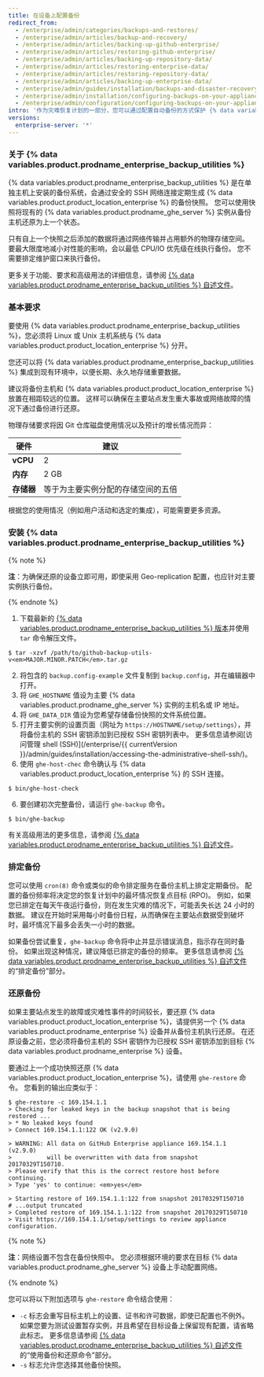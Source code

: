 ```yaml
---
title: 在设备上配置备份
redirect_from:
  - /enterprise/admin/categories/backups-and-restores/
  - /enterprise/admin/articles/backup-and-recovery/
  - /enterprise/admin/articles/backing-up-github-enterprise/
  - /enterprise/admin/articles/restoring-github-enterprise/
  - /enterprise/admin/articles/backing-up-repository-data/
  - /enterprise/admin/articles/restoring-enterprise-data/
  - /enterprise/admin/articles/restoring-repository-data/
  - /enterprise/admin/articles/backing-up-enterprise-data/
  - /enterprise/admin/guides/installation/backups-and-disaster-recovery/
  - /enterprise/admin/installation/configuring-backups-on-your-appliance
  - /enterprise/admin/configuration/configuring-backups-on-your-appliance
intro: '作为灾难恢复计划的一部分，您可以通过配置自动备份的方式保护 {% data variables.product.product_location_enterprise %} 中的生产数据。'
versions:
  enterprise-server: '*'
---
```


### 关于 {% data variables.product.prodname_enterprise_backup_utilities %}

{% data variables.product.prodname_enterprise_backup_utilities %} 是在单独主机上安装的备份系统，会通过安全的 SSH 网络连接定期生成 {% data variables.product.product_location_enterprise %} 的备份快照。 您可以使用快照将现有的 {% data variables.product.prodname_ghe_server %} 实例从备份主机还原为上一个状态。

只有自上一个快照之后添加的数据将通过网络传输并占用额外的物理存储空间。 要最大限度地减小对性能的影响，会以最低 CPU/IO 优先级在线执行备份。 您不需要排定维护窗口来执行备份。

更多关于功能、要求和高级用法的详细信息，请参阅 [{% data variables.product.prodname_enterprise_backup_utilities %} 自述文件](https://github.com/github/backup-utils#readme)。

### 基本要求

要使用 {% data variables.product.prodname_enterprise_backup_utilities %}，您必须将 Linux 或 Unix 主机系统与 {% data variables.product.product_location_enterprise %} 分开。

您还可以将 {% data variables.product.prodname_enterprise_backup_utilities %} 集成到现有环境中，以便长期、永久地存储重要数据。

建议将备份主机和 {% data variables.product.product_location_enterprise %} 放置在相距较远的位置。 这样可以确保在主要站点发生重大事故或网络故障的情况下通过备份进行还原。

物理存储要求将因 Git 仓库磁盘使用情况以及预计的增长情况而异：

| 硬件       | 建议                |
| -------- | ----------------- |
| **vCPU** | 2                 |
| **内存**   | 2 GB              |
| **存储器**  | 等于为主要实例分配的存储空间的五倍 |

根据您的使用情况（例如用户活动和选定的集成），可能需要更多资源。

### 安装 {% data variables.product.prodname_enterprise_backup_utilities %}

{% note %}

**注**：为确保还原的设备立即可用，即使采用 Geo-replication 配置，也应针对主要实例执行备份。

{% endnote %}

1. 下载最新的 [{% data variables.product.prodname_enterprise_backup_utilities %} 版本](https://github.com/github/backup-utils/releases)并使用 `tar` 命令解压文件。
  ```shell
  $ tar -xzvf /path/to/github-backup-utils-v<em>MAJOR.MINOR.PATCH</em>.tar.gz     
  ```
2. 将包含的 `backup.config-example` 文件复制到 `backup.config`，并在编辑器中打开。
3. 将 `GHE_HOSTNAME` 值设为主要 {% data variables.product.prodname_ghe_server %} 实例的主机名或 IP 地址。
4. 将 `GHE_DATA_DIR` 值设为您希望存储备份快照的文件系统位置。
5. 打开主要实例的设置页面（网址为 `https://HOSTNAME/setup/settings`），并将备份主机的 SSH 密钥添加到已授权 SSH 密钥列表中。 更多信息请参阅[访问管理 shell (SSH)](/enterprise/{{ currentVersion }}/admin/guides/installation/accessing-the-administrative-shell-ssh/)。
5. 使用 `ghe-host-chec` 命令确认与 {% data variables.product.product_location_enterprise %} 的 SSH 连接。
  ```shell
  $ bin/ghe-host-check        
  ```
  6. 要创建初次完整备份，请运行 `ghe-backup` 命令。
  ```shell
  $ bin/ghe-backup        
  ```

有关高级用法的更多信息，请参阅 [{% data variables.product.prodname_enterprise_backup_utilities %} 自述文件](https://github.com/github/backup-utils#readme)。

### 排定备份

您可以使用 `cron(8)` 命令或类似的命令排定服务在备份主机上排定定期备份。 配置的备份频率将决定您的恢复计划中的最坏情况恢复点目标 (RPO)。 例如，如果您已排定在每天午夜运行备份，则在发生灾难的情况下，可能丢失长达 24 小时的数据。 建议在开始时采用每小时备份日程，从而确保在主要站点数据受到破坏时，最坏情况下最多会丢失一小时的数据。

如果备份尝试重复，`ghe-backup` 命令将中止并显示错误消息，指示存在同时备份。 如果出现这种情况，建议降低已排定的备份的频率。 更多信息请参阅 [{% data variables.product.prodname_enterprise_backup_utilities %} 自述文件](https://github.com/github/backup-utils#scheduling-backups)的“排定备份”部分。

### 还原备份

如果主要站点发生的故障或灾难性事件的时间较长，要还原 {% data variables.product.product_location_enterprise %}，请提供另一个 {% data variables.product.prodname_enterprise %} 设备并从备份主机执行还原。 在还原设备之前，您必须将备份主机的 SSH 密钥作为已授权 SSH 密钥添加到目标 {% data variables.product.prodname_enterprise %} 设备。

要通过上一个成功快照还原 {% data variables.product.product_location_enterprise %}，请使用 `ghe-restore` 命令。 您看到的输出应类似于：

```shell
$ ghe-restore -c 169.154.1.1
> Checking for leaked keys in the backup snapshot that is being restored ...
> * No leaked keys found
> Connect 169.154.1.1:122 OK (v2.9.0)

> WARNING: All data on GitHub Enterprise appliance 169.154.1.1 (v2.9.0)
>          will be overwritten with data from snapshot 20170329T150710.
> Please verify that this is the correct restore host before continuing.
> Type 'yes' to continue: <em>yes</em>

> Starting restore of 169.154.1.1:122 from snapshot 20170329T150710
# ...output truncated
> Completed restore of 169.154.1.1:122 from snapshot 20170329T150710
> Visit https://169.154.1.1/setup/settings to review appliance configuration.
```

{% note %}

**注**：网络设置不包含在备份快照中。 您必须根据环境的要求在目标 {% data variables.product.prodname_ghe_server %} 设备上手动配置网络。

{% endnote %}

您可以将以下附加选项与 `ghe-restore` 命令结合使用：
- `-c` 标志会重写目标主机上的设置、证书和许可数据，即使已配置也不例外。 如果您要为测试设置暂存实例，并且希望在目标设备上保留现有配置，请省略此标志。 更多信息请参阅 [{% data variables.product.prodname_enterprise_backup_utilities %} 自述文件](https://github.com/github/backup-utils#using-the-backup-and-restore-commands)的“使用备份和还原命令”部分。
- `-s` 标志允许您选择其他备份快照。
  
